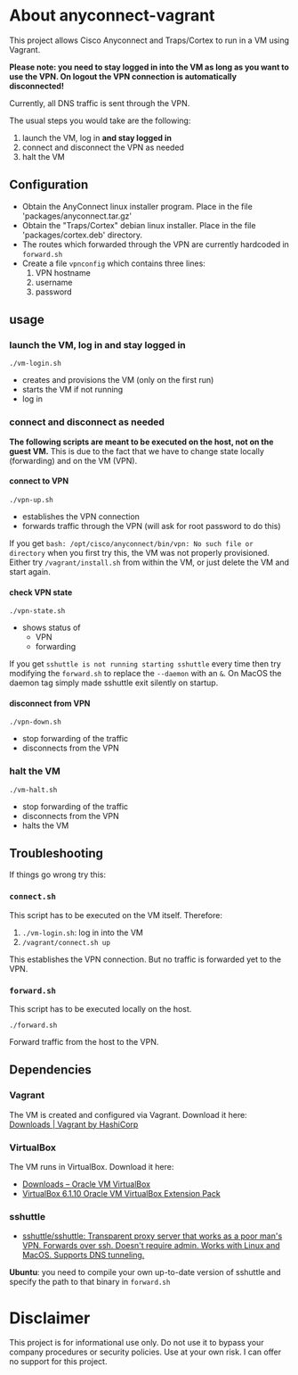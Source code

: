 # About anyconnect-vagrant
This project allows Cisco Anyconnect and Traps/Cortex to run in a VM using Vagrant.

**Please note: you need to stay logged in into the VM as long as you want to use the VPN.
On logout the VPN connection is automatically disconnected!** 

Currently, all DNS traffic is sent through the VPN.

The usual steps you would take are the following:

1. launch the VM, log in **and stay logged in**
1. connect and disconnect the VPN as needed
1. halt the VM

## Configuration

* Obtain the AnyConnect linux installer program. Place in the file 'packages/anyconnect.tar.gz'
* Obtain the "Traps/Cortex" debian linux installer. Place in the file 'packages/cortex.deb' directory. 
* The routes which forwarded through the VPN are currently hardcoded in `forward.sh`
* Create a file `vpnconfig` which contains three lines:
  1. VPN hostname
  1. username
  1. password

## usage

### launch the VM, log in and stay logged in

`./vm-login.sh`

* creates and provisions the VM (only on the first run)
* starts the VM if not running
* log in

### connect and disconnect as needed

**The following scripts are meant to be executed on the host, not on the guest VM.**
This is due to the fact that we have to change state locally (forwarding) and on the VM (VPN). 

#### connect to VPN

`./vpn-up.sh`

* establishes the VPN connection
* forwards traffic through the VPN (will ask for root password to do this)

If you get `bash: /opt/cisco/anyconnect/bin/vpn: No such file or directory` when you first try this, 
the VM was not properly provisioned. Either try `/vagrant/install.sh` from within the VM, or just delete the VM 
and start again.

#### check VPN state

`./vpn-state.sh`

* shows status of
  * VPN
  * forwarding
  
If you get `sshuttle is not running starting sshuttle` every time then try modifying the `forward.sh` to replace the 
`--daemon` with an `&`. On MacOS the daemon tag simply made sshuttle exit silently on startup.

#### disconnect from VPN

`./vpn-down.sh`

* stop forwarding of the traffic
* disconnects from the VPN

### halt the VM

`./vm-halt.sh`

* stop forwarding of the traffic
* disconnects from the VPN
* halts the VM

## Troubleshooting

If things go wrong try this:

### `connect.sh`

This script has to be executed on the VM itself. Therefore:

1. `./vm-login.sh`: log in into the VM
1. `/vagrant/connect.sh up`

This establishes the VPN connection. But no traffic is forwarded yet to the VPN.

### `forward.sh`

This script has to be executed locally on the host.

`./forward.sh`

Forward traffic from the host to the VPN. 

## Dependencies

### Vagrant

The VM is created and configured via Vagrant. Download it here: [Downloads | Vagrant by HashiCorp](https://www.vagrantup.com/downloads.html)

### VirtualBox

The VM runs in VirtualBox. Download it here:

* [Downloads – Oracle VM VirtualBox](https://www.virtualbox.org/wiki/Downloads)
* [VirtualBox 6.1.10 Oracle VM VirtualBox Extension Pack](https://www.virtualbox.org/wiki/Downloads#VirtualBox6.1.10OracleVMVirtualBoxExtensionPack)

### sshuttle

* [sshuttle/sshuttle: Transparent proxy server that works as a poor man's VPN. Forwards over ssh. Doesn't require admin. Works with Linux and MacOS. Supports DNS tunneling.](https://github.com/sshuttle/sshuttle)

**Ubuntu**: you need to compile your own up-to-date version of sshuttle and specify the path to that binary 
in `forward.sh`

# Disclaimer

This project is for informational use only. Do not use it to bypass your company procedures or security policies. 
Use at your own risk. I can offer no support for this project. 
